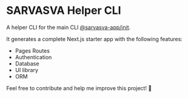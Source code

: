 # SARVASVA Helper CLI

A helper CLI for the main CLI [@sarvasva-app/init](https://www.npmjs.com/package/@sarvasva-app/init).

It generates a complete Next.js starter app with the following features:

- Pages Routes
- Authentication
- Database
- UI library
- ORM

Feel free to contribute and help me improve this project! 🚀
